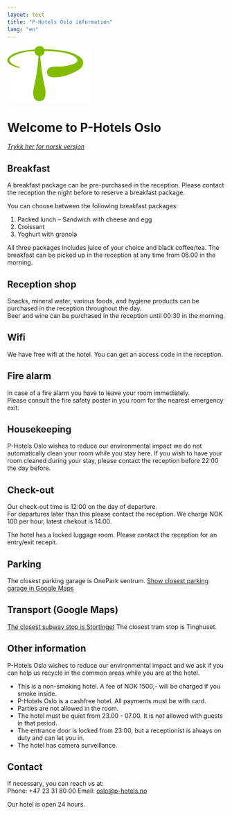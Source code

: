 ```yaml
---
layout: text
title: "P-Hotels Oslo information"
lang: "en"
---
```


![P-Hotels Logo](/assets/images/photels-logo.svg)

# Welcome to P-Hotels Oslo
*[Trykk her for norsk versjon](/info-oslo-norwegian)*


## Breakfast
A breakfast package can be pre-purchased in the reception. 
Please contact the reception the night before to reserve a breakfast package.  

You can choose between the following breakfast packages: 
1. Packed lunch – Sandwich with cheese and egg
2. Croissant
3. Yoghurt with granola

All three packages includes juice of your choice and black coffee/tea.
The breakfast can be picked up in the reception at any time from 06.00 in the morning.

## Reception shop
Snacks, mineral water, various foods, and hygiene products can be purchased in the reception throughout the day.  
Beer and wine can be purchased in the reception until 00:30 in the morning.  
    
## Wifi
We have free wifi at the hotel. You can get an access code in the reception. 

## Fire alarm
In case of a fire alarm you have to leave your room immediately.  
Please consult the fire safety poster in you room for the nearest emergency exit.

## Housekeeping
P-Hotels Oslo wishes to reduce our environmental impact we do not automatically clean your room while you stay here. 
If you wish to have your room cleaned during your stay, please contact the reception before 22:00 the day before.

## Check-out
Our check-out time is 12:00 on the day of departure.  
For departures later than this please contact the reception. We charge NOK 100 per hour, latest chekout is 14.00.

The hotel has a locked luggage room. Please contact the reception for an entry/exit recepit.

## Parking
The closest parking garage is OnePark sentrum. 
[Show closest parking garage in Google Maps](https://goo.gl/maps/7Zoa8xpc1VuATjaL8)


## Transport (Google Maps)  
[The closest subway stop is Stortinget](https://maps.app.goo.gl/VrcF5UJxrzCTHfiE8) 
The closest tram stop is Tinghuset.

       
## Other information
P-Hotels Oslo wishes to reduce our environmental impact and we ask if you can help us recycle in the common areas while you are at the hotel.
- This is a non-smoking hotel. A fee of NOK 1500,- will be charged if you smoke inside.
- P-Hotels Oslo is a cashfree hotel. All payments must be with card.  
- Parties are not allowed in the room.
- The hotel must be quiet from 23.00 - 07.00. It is not allowed with guests in that period.  
- The entrance door is locked from 23:00, but a receptionist is always on duty and can let you in.  
- The hotel has camera surveillance.


## Contact
If necessary, you can reach us at:  
Phone: +47 23 31 80 00
Email: [oslo@p-hotels.no](mailto:oslo@p-hotels.no)

Our hotel is open 24 hours.
